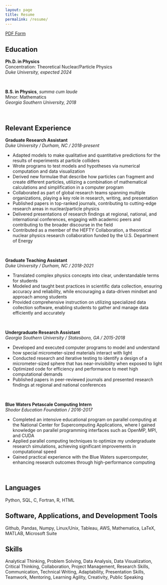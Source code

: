 ```yaml
---
layout: page
title: Resume
permalink: /resume/
---
```


[PDF Form](https://raw.githubusercontent.com/reedhodges/reedhodges.github.io/main/ReedHodges_Resume.pdf)

## Education

**Ph.D. in Physics** <br>
Concentration: Theoretical Nuclear/Particle Physics <br>
*Duke University, expected 2024*

<br>

**B.S. in Physics**, *summa cum laude* <br>
Minor: Mathematics <br>
*Georgia Southern University, 2018*

<br>

## Relevant Experience

**Graduate Research Assistant** <br>
*Duke University / Durham, NC / 2018-present*
- Adapted models to make qualitative and quantitative predictions for the results of experiments at particle colliders
- Wrote programs to test models and hypotheses via numerical computation and data visualization
- Derived new formulae that describe how particles can fragment and create different particles, utilizing a combination of mathematical calculations and simplification in a computer program
- Collaborated as part of global research teams spanning multiple organizations, playing a key role in research, writing, and presentation
- Published papers in top-ranked journals, contributing to cutting-edge research areas in nuclear/particle physics
- Delivered presentations of research findings at regional, national, and international conferences, engaging with academic peers and contributing to the broader discourse in the field
- Contributed as a member of the HEFTY Collaboration, a theoretical nuclear physics research collaboration funded by the U.S. Department of Energy

<br />

**Graduate Teaching Assistant** <br>
*Duke University / Durham, NC / 2018-2021*
- Translated complex physics concepts into clear, understandable terms for students
- Modeled and taught best practices in scientific data collection, ensuring accuracy and reliability, while encouraging a data-driven mindset and approach among students
- Provided comprehensive instruction on utilizing specialized data collection software, enabling students to gather and manage data efficiently and accurately

<br>

**Undergraduate Research Assistant** <br>
*Georgia Southern University / Statesboro, GA / 2015-2018*
- Developed and executed computer programs to model and understand how special micrometer-sized materials interact with light
- Conducted research and iterative testing to identify a design of a micrometer-sized sphere that has near-invisibility when exposed to light
- Optimized code for efficiency and performance to meet high computational demands
- Published papers in peer-reviewed journals and presented research findings at regional and national conferences

<br>

**Blue Waters Petascale Computing Intern** <br>
*Shodor Education Foundation / 2016-2017*
- Completed an intensive educational program on parallel computing at the National Center for Supercomputing Applications, where I gained knowledge on parallel programming interfaces such as OpenMP, MPI, and CUDA
- Applied parallel computing techniques to optimize my undergraduate research simulations, achieving significant improvements in computational speed
- Gained practical experience with the Blue Waters supercomputer, enhancing research outcomes through high-performance computing

<br>

## Languages
Python, SQL, C, Fortran, R, HTML

## Software, Applications, and Development Tools
Github, Pandas, Numpy, Linux/Unix, Tableau, AWS, Mathematica, LaTeX, MATLAB, Microsoft Suite

## Skills
Analytical Thinking, Problem Solving, Data Analysis, Data Visualization, Critical Thinking,
Collaboration, Project Management, Research Skills, Communication, Technical Writing,
Adaptability, Presentation Skills, Teamwork, Mentoring, Learning Agility, Creativity, Public
Speaking
